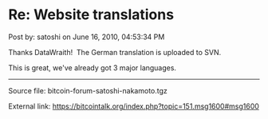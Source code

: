 # Re: Website translations

Post by: satoshi on June 16, 2010, 04:53:34 PM

Thanks DataWraith! &nbsp;The German translation is uploaded to SVN.

This is great, we've already got 3 major languages.

---

Source file: bitcoin-forum-satoshi-nakamoto.tgz

External link: https://bitcointalk.org/index.php?topic=151.msg1600#msg1600
